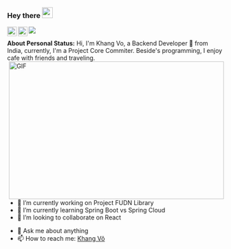 ### Hey there <img src="https://media.giphy.com/media/hvRJCLFzcasrR4ia7z/giphy.gif" width="25px">

<a href="https://leetcode.com/suberev/">
  <img align="left" alt="My Leetcode" width="22px" src="https://cdn.jsdelivr.net/npm/simple-icons@v3/icons/leetcode.svg" />
</a>
<a href="https://www.linkedin.com/in/v%C3%B5-nh%C6%B0-khang-732556195/">
  <img align="left" alt="My LinkdeIN" width="22px" src="https://cdn.jsdelivr.net/npm/simple-icons@v3/icons/linkedin.svg" />
</a>

![](https://visitor-badge.glitch.me/badge?page_id=SubereV.SubereV)
<br />

**About Personal Status:**
Hi, I'm Khang Vo, a Backend Developer 🚀 from India, currently, I'm a Project Core Commiter. Beside's programming, I enjoy cafe with friends and traveling.
<img align="right" alt="GIF" src="https://github.com/SubereV/SubereV/blob/master/code.gif?raw=true" width="500" height="320" />

- 🔭 I’m currently working on Project FUDN Library
- 🌱 I’m currently learning Spring Boot vs Spring Cloud
- 👯 I’m looking to collaborate on React
<!-- - 🤔 I’m looking for help with A -->
- 💬 Ask me about anything
- 📫 How to reach me: [Khang Võ]

[khang võ]: https://www.facebook.com/vonhukhangg
